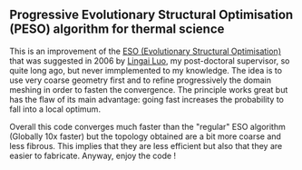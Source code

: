 ## Progressive Evolutionary Structural Optimisation (PESO) algorithm for thermal science

This is an improvement of the [ESO (Evolutionary Structural Optimisation)](https://github.com/Raphael-Boichot/Evolutionary-structural-optimisation-algorithm) that was suggested in 2006 by [Lingai Luo](https://scholar.google.fr/citations?user=2Q79jugAAAAJ&hl=fr), my post-doctoral supervisor, so quite long ago, but never immplemented to my knowledge. The idea is to use very coarse geometry first and to refine progressively the domain meshing in order to fasten the convergence. The principle works great but has the flaw of its main advantage: going fast increases the probability to fall into a local optimum. 

Overall this code converges much faster than the "regular" ESO algorithm (Globally 10x faster) but the topology obtained are a bit more coarse and less fibrous. This implies that they are less efficient but also that they are easier to fabricate. Anyway, enjoy the code !
